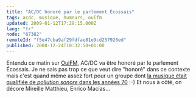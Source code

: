```yaml
---
title: "AC/DC honoré par le parlement Écossais"
tags: acdc, musique, humeurs, ouïfm
updated: 2009-01-12T17:29:15.000Z
lang: "fr"
node: "67382"
remoteId: "f5e47cba9af29fdfae81e9cd257926ed"
published: 2008-12-24T10:32:50+01:00
---
```


Entendu ce matin sur [OuiFM](http://www.ouifm.fr/), AC/DC va être honoré par le parlement Écossais. Je ne sais pas trop ce que veut dire &quot;honoré&quot; dans ce contexte mais c'est quand même assez fort pour un groupe dont [la musique était qualifiée de *pollution sonore* dans les années 70](http://fr.wikipedia.org/wiki/Acdc#Anecdotes) :-) Et nous à côté, on décore Mireille Matthieu, Enrico Macias…

